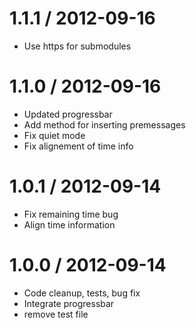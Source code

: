 
1.1.1 / 2012-09-16 
==================

  * Use https for submodules

1.1.0 / 2012-09-16 
==================

  * Updated progressbar
  * Add method for inserting premessages
  * Fix quiet mode
  * Fix alignement of time info

1.0.1 / 2012-09-14 
==================

  * Fix remaining time bug
  * Align time information

1.0.0 / 2012-09-14 
==================

  * Code cleanup, tests, bug fix
  * Integrate progressbar
  * remove test file
